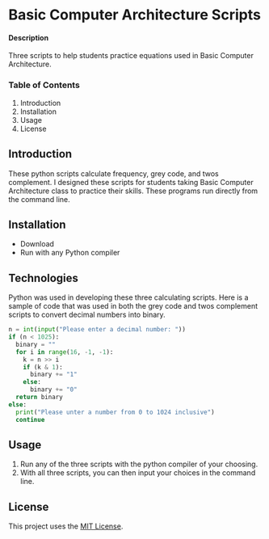 # Basic Computer Architecture Scripts

#### Description
Three scripts to help students practice equations used in Basic Computer Architecture.

### Table of Contents
1. Introduction
2. Installation
3. Usage
4. License

## Introduction
These python scripts calculate frequency, grey code, and twos complement. I designed these scripts for students taking Basic Computer Architecture class to practice their skills. These programs run directly from the command line.

## Installation
* Download
* Run with any Python compiler

## Technologies
Python was used in developing these three calculating scripts. Here is a sample of code that was used in both the grey code and twos complement scripts to convert decimal numbers into binary.
```python
n = int(input("Please enter a decimal number: "))
if (n < 1025):
  binary = ""
  for i in range(16, -1, -1):  
    k = n >> i
    if (k & 1): 
      binary += "1"
    else: 
      binary += "0"
  return binary
else:
  print("Please unter a number from 0 to 1024 inclusive")
  continue
```

## Usage
1. Run any of the three scripts with the python compiler of your choosing.
2. With all three scripts, you can then input your choices in the command line.


## License
This project uses the [MIT License](https://github.com/emmalong6/Capstone/blob/main/LICENSE).
